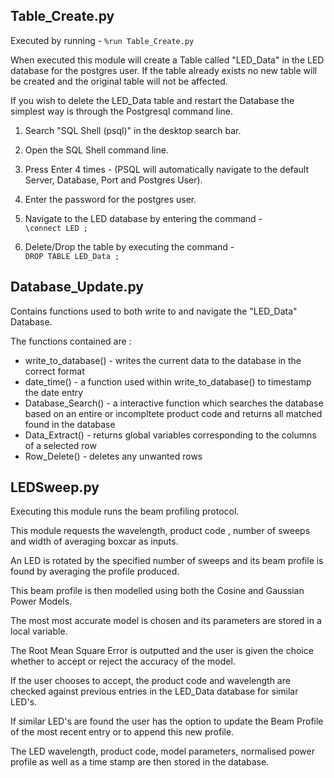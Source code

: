 ## Table_Create.py

Executed by running -
` %run Table_Create.py `

When executed this module will create a Table called "LED_Data" in the LED database for the postgres user. If the table already exists no new table will be created and the original table will not be affected. 

If you wish to delete the LED_Data table and restart the Database the simplest way is through the Postgresql command line.  

1. Search "SQL Shell (psql)" in the desktop search bar.   

2. Open the SQL Shell command line.  

3. Press Enter 4 times - (PSQL will automatically navigate to the default Server, Database, Port and Postgres User). 

4. Enter the password for the postgres user.  

5. Navigate to the LED database by entering the command -   
` \connect LED ; `  

6. Delete/Drop the table by executing the command -  
` DROP TABLE LED_Data ; `

## Database_Update.py

Contains functions used to both write to and navigate the "LED_Data" Database.  

The functions contained are :  
- write_to_database() - writes the current data to the database in the correct format 
- date_time() - a function used within write_to_database() to timestamp the date entry  
- Database_Search() - a interactive function which searches the database based on an entire or incompltete product code and returns all matched found in the database
- Data_Extract() - returns global variables corresponding to the columns of a selected row 
- Row_Delete() - deletes any unwanted rows

## LEDSweep.py

Executing this module runs the beam profiling protocol.  

This module requests the wavelength, product code , number of sweeps and width of averaging boxcar as inputs. 

An LED is rotated by the specified number of sweeps and its beam profile is found by averaging the profile produced. 

This beam profile is then modelled using both the Cosine and Gaussian Power Models. 

The most most accurate model is chosen and its parameters are stored in a local variable. 

The Root Mean Square Error is outputted and the user is given the choice whether to accept or reject the accuracy of the model. 

If the user chooses to accept, the product code and wavelength are checked against previous entries in the LED_Data database for similar LED's. 

If similar LED's are found the user has the option to update the Beam Profile of the most recent entry or to append this new profile. 

The LED wavelength, product code, model parameters, normalised power profile as well as a time stamp are then stored in the database. 
